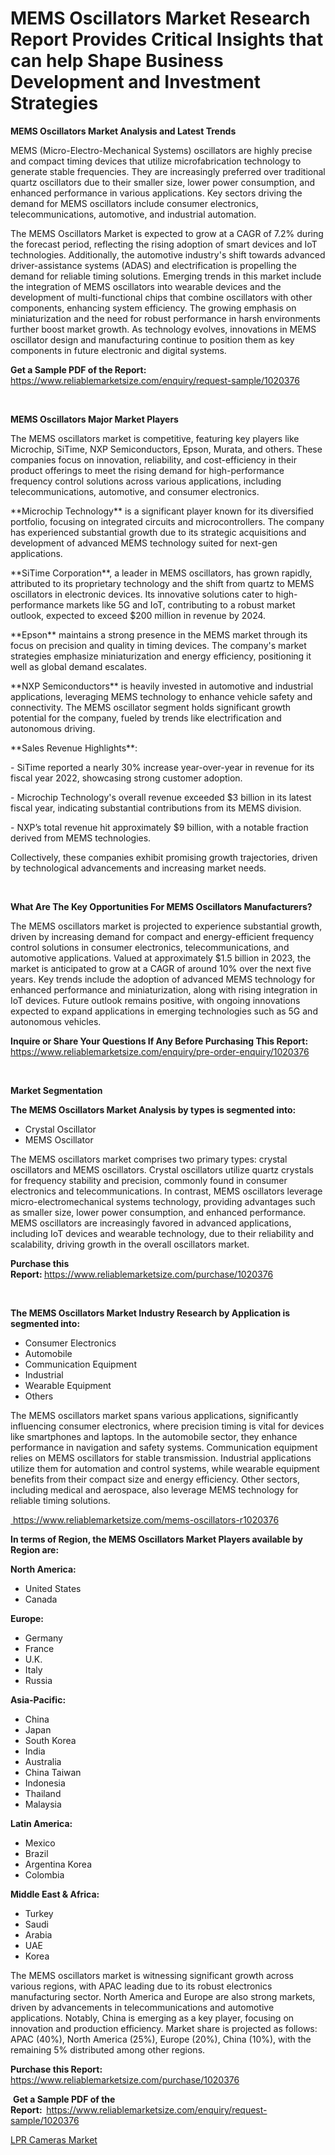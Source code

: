 <p><h1>MEMS Oscillators Market Research Report Provides Critical Insights that can help Shape Business Development and Investment Strategies</h1></p><p><strong>MEMS Oscillators Market Analysis and Latest Trends</strong></p>
<p><p>MEMS (Micro-Electro-Mechanical Systems) oscillators are highly precise and compact timing devices that utilize microfabrication technology to generate stable frequencies. They are increasingly preferred over traditional quartz oscillators due to their smaller size, lower power consumption, and enhanced performance in various applications. Key sectors driving the demand for MEMS oscillators include consumer electronics, telecommunications, automotive, and industrial automation.</p><p>The MEMS Oscillators Market is expected to grow at a CAGR of 7.2% during the forecast period, reflecting the rising adoption of smart devices and IoT technologies. Additionally, the automotive industry's shift towards advanced driver-assistance systems (ADAS) and electrification is propelling the demand for reliable timing solutions. Emerging trends in this market include the integration of MEMS oscillators into wearable devices and the development of multi-functional chips that combine oscillators with other components, enhancing system efficiency. The growing emphasis on miniaturization and the need for robust performance in harsh environments further boost market growth. As technology evolves, innovations in MEMS oscillator design and manufacturing continue to position them as key components in future electronic and digital systems.</p></p>
<p><strong>Get a Sample PDF of the Report:&nbsp;</strong> <a href="https://www.reliablemarketsize.com/enquiry/request-sample/1020376?utm_campaign=2759&utm_medium=2&utm_source=Github&utm_content=ia&utm_term=08042025&utm_id=mems-oscillators">https://www.reliablemarketsize.com/enquiry/request-sample/1020376</a></p>
<p>&nbsp;</p>
<p><strong>MEMS Oscillators Major Market Players</strong></p>
<p><p>The MEMS oscillators market is competitive, featuring key players like Microchip, SiTime, NXP Semiconductors, Epson, Murata, and others. These companies focus on innovation, reliability, and cost-efficiency in their product offerings to meet the rising demand for high-performance frequency control solutions across various applications, including telecommunications, automotive, and consumer electronics.</p><p>**Microchip Technology** is a significant player known for its diversified portfolio, focusing on integrated circuits and microcontrollers. The company has experienced substantial growth due to its strategic acquisitions and development of advanced MEMS technology suited for next-gen applications. </p><p>**SiTime Corporation**, a leader in MEMS oscillators, has grown rapidly, attributed to its proprietary technology and the shift from quartz to MEMS oscillators in electronic devices. Its innovative solutions cater to high-performance markets like 5G and IoT, contributing to a robust market outlook, expected to exceed $200 million in revenue by 2024.</p><p>**Epson** maintains a strong presence in the MEMS market through its focus on precision and quality in timing devices. The company's market strategies emphasize miniaturization and energy efficiency, positioning it well as global demand escalates.</p><p>**NXP Semiconductors** is heavily invested in automotive and industrial applications, leveraging MEMS technology to enhance vehicle safety and connectivity. The MEMS oscillator segment holds significant growth potential for the company, fueled by trends like electrification and autonomous driving.</p><p>**Sales Revenue Highlights**: </p><p>- SiTime reported a nearly 30% increase year-over-year in revenue for its fiscal year 2022, showcasing strong customer adoption.</p><p>- Microchip Technology's overall revenue exceeded $3 billion in its latest fiscal year, indicating substantial contributions from its MEMS division.</p><p>- NXP’s total revenue hit approximately $9 billion, with a notable fraction derived from MEMS technologies.</p><p>Collectively, these companies exhibit promising growth trajectories, driven by technological advancements and increasing market needs.</p></p>
<p>&nbsp;</p>
<p><strong>What Are The Key Opportunities For MEMS Oscillators Manufacturers?</strong></p>
<p><p>The MEMS oscillators market is projected to experience substantial growth, driven by increasing demand for compact and energy-efficient frequency control solutions in consumer electronics, telecommunications, and automotive applications. Valued at approximately $1.5 billion in 2023, the market is anticipated to grow at a CAGR of around 10% over the next five years. Key trends include the adoption of advanced MEMS technology for enhanced performance and miniaturization, along with rising integration in IoT devices. Future outlook remains positive, with ongoing innovations expected to expand applications in emerging technologies such as 5G and autonomous vehicles.</p></p>
<p><strong>Inquire or Share Your Questions If Any Before Purchasing This Report:</strong> <a href="https://www.reliablemarketsize.com/enquiry/pre-order-enquiry/1020376?utm_campaign=2759&utm_medium=2&utm_source=Github&utm_content=ia&utm_term=08042025&utm_id=mems-oscillators">https://www.reliablemarketsize.com/enquiry/pre-order-enquiry/1020376</a></p>
<p>&nbsp;</p>
<p><strong>Market Segmentation</strong></p>
<p><strong>The MEMS Oscillators Market Analysis by types is segmented into:</strong></p>
<p><ul><li>Crystal Oscillator</li><li>MEMS Oscillator</li></ul></p>
<p><p>The MEMS oscillators market comprises two primary types: crystal oscillators and MEMS oscillators. Crystal oscillators utilize quartz crystals for frequency stability and precision, commonly found in consumer electronics and telecommunications. In contrast, MEMS oscillators leverage micro-electromechanical systems technology, providing advantages such as smaller size, lower power consumption, and enhanced performance. MEMS oscillators are increasingly favored in advanced applications, including IoT devices and wearable technology, due to their reliability and scalability, driving growth in the overall oscillators market.</p></p>
<p><strong>Purchase this Report:&nbsp;</strong><a href="https://www.reliablemarketsize.com/purchase/1020376?utm_campaign=2759&utm_medium=2&utm_source=Github&utm_content=ia&utm_term=08042025&utm_id=mems-oscillators">https://www.reliablemarketsize.com/purchase/1020376</a></p>
<p>&nbsp;</p>
<p><strong>The MEMS Oscillators Market Industry Research by Application is segmented into:</strong></p>
<p><ul><li>Consumer Electronics</li><li>Automobile</li><li>Communication Equipment</li><li>Industrial</li><li>Wearable Equipment</li><li>Others</li></ul></p>
<p><p>The MEMS oscillators market spans various applications, significantly influencing consumer electronics, where precision timing is vital for devices like smartphones and laptops. In the automobile sector, they enhance performance in navigation and safety systems. Communication equipment relies on MEMS oscillators for stable transmission. Industrial applications utilize them for automation and control systems, while wearable equipment benefits from their compact size and energy efficiency. Other sectors, including medical and aerospace, also leverage MEMS technology for reliable timing solutions.</p></p>
<p><a href="https://www.reliablemarketsize.com/mems-oscillators-r1020376?utm_campaign=2759&utm_medium=2&utm_source=Github&utm_content=ia&utm_term=08042025&utm_id=mems-oscillators">&nbsp;https://www.reliablemarketsize.com/mems-oscillators-r1020376</a></p>
<p><strong>In terms of Region, the MEMS Oscillators Market Players available by Region are:</strong></p>
<p>
    <p> <strong> North America: </strong>
        <ul>
            <li>United States</li>
            <li>Canada</li>
        </ul>
        </p> 
    <p> <strong> Europe: </strong>
        <ul>
            <li>Germany</li>
            <li>France</li>
            <li>U.K.</li>
            <li>Italy</li>
            <li>Russia</li>
        </ul>
        </p> 
    <p> <strong> Asia-Pacific: </strong>
        <ul>
            <li>China</li>
            <li>Japan</li>
            <li>South Korea</li>
            <li>India</li>
            <li>Australia</li>
            <li>China Taiwan</li>
            <li>Indonesia</li>
            <li>Thailand</li>
            <li>Malaysia</li>
        </ul>
        </p> 
    <p> <strong> Latin America: </strong>
        <ul>
            <li>Mexico</li>
            <li>Brazil</li>
            <li>Argentina Korea</li>
            <li>Colombia</li>
        </ul>
        </p> 
    <p> <strong> Middle East & Africa: </strong>
        <ul>
            <li>Turkey</li>
            <li>Saudi</li>
            <li>Arabia</li>
            <li>UAE</li>
            <li>Korea</li>
        </ul>
    </p>
    </p>
<p><p>The MEMS oscillators market is witnessing significant growth across various regions, with APAC leading due to its robust electronics manufacturing sector. North America and Europe are also strong markets, driven by advancements in telecommunications and automotive applications. Notably, China is emerging as a key player, focusing on innovation and production efficiency. Market share is projected as follows: APAC (40%), North America (25%), Europe (20%), China (10%), with the remaining 5% distributed among other regions.</p></p>
<p><strong>Purchase this Report: </strong><a href="https://www.reliablemarketsize.com/purchase/1020376?utm_campaign=2759&utm_medium=2&utm_source=Github&utm_content=ia&utm_term=08042025&utm_id=mems-oscillators">https://www.reliablemarketsize.com/purchase/1020376</a></p>
<p>&nbsp;<strong>Get a Sample PDF of the Report:&nbsp;&nbsp;</strong><a href="https://www.reliablemarketsize.com/enquiry/request-sample/1020376?utm_campaign=2759&utm_medium=2&utm_source=Github&utm_content=ia&utm_term=08042025&utm_id=mems-oscillators">https://www.reliablemarketsize.com/enquiry/request-sample/1020376</a></p>
<p><strong></strong></p>
<p><p><a href="https://github.com/akramisabtu/Market-Research-Report-List-1/blob/main/lpr-cameras-market.md?utm_campaign=2759&utm_medium=2&utm_source=Github&utm_content=ia&utm_term=08042025&utm_id=mems-oscillators">LPR Cameras Market</a></p></p>